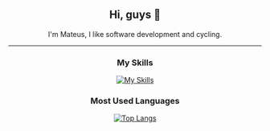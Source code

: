 <!--
<div align="center">

# Hi, guys 👋

Welcome to my page!

*<small>I'm Mateus. I have been studying systems development for more than 2 years. I have a strong interest in software development. I enjoy building apps using Go, Python, JavaScript, and a few other languages and tools.</small>*



## How to reach me
[![Gmail](https://img.shields.io/badge/Gmail-D14836?style=for-the-badge&logo=gmail&logoColor=white)](mailto:mateuscavalcant7@gmail.com)
[![LinkedIn](https://img.shields.io/badge/LinkedIn-0077B5?style=for-the-badge&logo=linkedin&logoColor=white)](https://www.linkedin.com/in/mateus-cavalcante-0a39811a2/)

</div>




### Languages


### Skills
  [![Golang](https://img.shields.io/badge/Go-00ADD8?style=for-the-badge&logo=go&logoColor=white)](https://golang.org/)
[![Java](https://img.shields.io/badge/java-%23ED8B00.svg?style=for-the-badge&logo=openjdk&logoColor=white)](https://openjdk.java.net/)
[![JavaScript](https://img.shields.io/badge/JavaScript-F7DF1E?style=for-the-badge&logo=javascript&logoColor=black)](https://developer.mozilla.org/en-US/docs/Web/JavaScript)
[![Gin-Gonic](https://img.shields.io/badge/Gin-00ADEF?style=for-the-badge&logo=gin&logoColor=000000)](https://gin-gonic.com/)
![Spring](https://img.shields.io/badge/spring-%236DB33F.svg?style=for-the-badge&logo=spring&logoColor=white)
[![React](https://img.shields.io/badge/React-20232A?style=for-the-badge&logo=react&logoColor=61DAFB)](https://reactjs.org/)
[![MySQL](https://img.shields.io/badge/MySQL-00000F?style=for-the-badge&logo=mysql&logoColor=white)](https://www.mysql.com/)




### Technologies & Frameworks

[![Gin-Gonic](https://img.shields.io/badge/Gin-000000?style=for-the-badge&logo=gin&logoColor=00ADD8)](https://gin-gonic.com/)
[![Flask](https://img.shields.io/badge/Flask-000000?style=for-the-badge&logo=flask&logoColor=white)](https://flask.palletsprojects.com/)
[![React](https://img.shields.io/badge/React-000000?style=for-the-badge&logo=react&logoColor=61DAFB)](https://reactjs.org/)
[![jQuery](https://img.shields.io/badge/jQuery-000000?style=for-the-badge&logo=jquery&logoColor=white)](https://jquery.com/)
[![HTML](https://img.shields.io/badge/HTML5-000000?style=for-the-badge&logo=html5&logoColor=E34F26)](https://developer.mozilla.org/en-US/docs/Web/Guide/HTML/HTML5)
[![MySQL](https://img.shields.io/badge/MySQL-000000?style=for-the-badge&logo=mysql&logoColor=white)](https://www.mysql.com/)
[![PostgreSQL](https://img.shields.io/badge/PostgreSQL-000000?style=for-the-badge&logo=postgresql&logoColor=336791)](https://www.postgresql.org/)



### Most Used Languages
[![Top Langs](https://github-readme-stats.vercel.app/api/top-langs/?username=mateuscavalcant&icons=true&bg_color=00000000&layout=donut&hide=html,css&hide_title=true)](https://github.com/anuraghazra/github-readme-stats)

[![Top Langs](https://github-readme-stats.vercel.app/api/top-langs/?username=mateuscavalcant&icons=true&text_color=a5a5a5&bg_color=00000000&layout=donut&hide=html,css&hide_title=true)](https://github.com/anuraghazra/github-readme-stats)



### Hi there, I'm Mateus 👋

```go
package Mateus

func GetAboutMe() string {
	return "Hi there, I'm Mateus. I have interested in software development"
               
}

func GetLanguages() []string {
	return []string{
		"Go",
		"Java",
		"Python",
		"JavaScript",
	}
}

func GetTools() []string {
	return []string{
		"Gin Gonic",
		"Spring Boot",
		"Flask",
		"React",
		"MySQL", 
	}
}


func GetContact() map[string]string {
	return map[string]string{
		"e-mail": "mateuscavalcant7@gmail.com",
	}
}
```

-->

<div align="center">

  ## Hi, guys 👋
  I'm Mateus, I like software development and cycling. <br />
  
  ---
### My Skills
[![My Skills](https://skillicons.dev/icons?i=go,java,javascript,typescript,spring,react,mysql,docker)](https://skillicons.dev)




  ### Most Used Languages
[![Top Langs](https://github-readme-stats.vercel.app/api/top-langs/?username=mateuscavalcant&hide=html,css&bg_color=00000000&text_color=b3ccde&layout=donut&hide_title=true)](https://github.com/anuraghazra/github-readme-stats)

</div>


